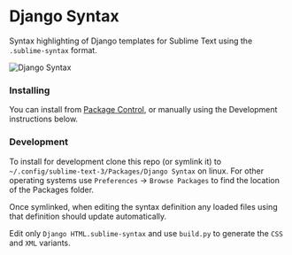 # Django Syntax

Syntax highlighting of Django templates for Sublime Text using the `.sublime-syntax` format.

![Django Syntax](https://user-images.githubusercontent.com/335152/70323213-27922580-1824-11ea-97db-d6bea285e9f8.png)

### Installing

You can install from [Package Control](https://packagecontrol.io/packages/Django%20Syntax), or manually using the Development instructions below.

### Development

To install for development clone this repo (or symlink it) to `~/.config/sublime-text-3/Packages/Django Syntax` on linux. For other operating systems use `Preferences` -> `Browse Packages` to find the location of the Packages folder.

Once symlinked, when editing the syntax definition any loaded files using that definition should update automatically.

Edit only `Django HTML.sublime-syntax` and use `build.py` to generate the `CSS` and `XML` variants.
